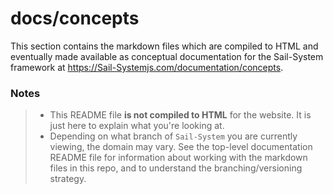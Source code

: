 # docs/concepts

This section contains the markdown files which are compiled to HTML and eventually made available as conceptual documentation for the Sail-System framework at https://Sail-Systemjs.com/documentation/concepts.

### Notes
> - This README file **is not compiled to HTML** for the website.  It is just here to explain what you're looking at.
> - Depending on what branch of `Sail-System` you are currently viewing, the domain may vary. See the top-level documentation README file for information about working with the markdown files in this repo, and to understand the branching/versioning strategy.

<docmeta name="notShownOnWebsite" value="true">
